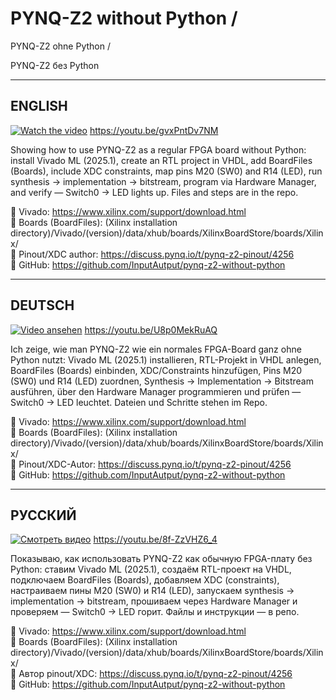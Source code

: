 # PYNQ-Z2 without Python / 

PYNQ-Z2 ohne Python / 

PYNQ-Z2 без Python

---

## ENGLISH

[![Watch the video](https://img.youtube.com/vi/gvxPntDv7NM/0.jpg)](https://youtu.be/gvxPntDv7NM)
https://youtu.be/gvxPntDv7NM

Showing how to use PYNQ-Z2 as a regular FPGA board without Python: install Vivado ML (2025.1), create an RTL project in VHDL, add BoardFiles (Boards), include XDC constraints, map pins M20 (SW0) and R14 (LED), run synthesis → implementation → bitstream, program via Hardware Manager, and verify — Switch0 → LED lights up. Files and steps are in the repo.

🔽 Vivado: https://www.xilinx.com/support/download.html  
📂 Boards (BoardFiles): (Xilinx installation directory)/Vivado/(version)/data/xhub/boards/XilinxBoardStore/boards/Xilinx/  
🔗 Pinout/XDC author: https://discuss.pynq.io/t/pynq-z2-pinout/4256  
🔗 GitHub: https://github.com/InputAutput/pynq-z2-without-python  

---

## DEUTSCH

[![Video ansehen](https://img.youtube.com/vi/U8p0MekRuAQ/0.jpg)](https://youtu.be/U8p0MekRuAQ)
https://youtu.be/U8p0MekRuAQ

Ich zeige, wie man PYNQ-Z2 wie ein normales FPGA-Board ganz ohne Python nutzt: Vivado ML (2025.1) installieren, RTL-Projekt in VHDL anlegen, BoardFiles (Boards) einbinden, XDC/Constraints hinzufügen, Pins M20 (SW0) und R14 (LED) zuordnen, Synthesis → Implementation → Bitstream ausführen, über den Hardware Manager programmieren und prüfen — Switch0 → LED leuchtet. Dateien und Schritte stehen im Repo.

🔽 Vivado: https://www.xilinx.com/support/download.html  
📂 Boards (BoardFiles): (Xilinx installation directory)/Vivado/(version)/data/xhub/boards/XilinxBoardStore/boards/Xilinx/  
🔗 Pinout/XDC-Autor: https://discuss.pynq.io/t/pynq-z2-pinout/4256  
🔗 GitHub: https://github.com/InputAutput/pynq-z2-without-python  

---

## РУССКИЙ

[![Смотреть видео](https://img.youtube.com/vi/8f-ZzVHZ6_4/0.jpg)](https://youtu.be/8f-ZzVHZ6_4)
https://youtu.be/8f-ZzVHZ6_4

Показываю, как использовать PYNQ-Z2 как обычную FPGA-плату без Python: ставим Vivado ML (2025.1), создаём RTL-проект на VHDL, подключаем BoardFiles (Boards), добавляем XDC (constraints), настраиваем пины M20 (SW0) и R14 (LED), запускаем synthesis → implementation → bitstream, прошиваем через Hardware Manager и проверяем — Switch0 → LED горит. Файлы и инструкции — в репо.

🔽 Vivado: https://www.xilinx.com/support/download.html  
📂 Boards (BoardFiles): (Xilinx installation directory)/Vivado/(version)/data/xhub/boards/XilinxBoardStore/boards/Xilinx/  
🔗 Автор pinout/XDC: https://discuss.pynq.io/t/pynq-z2-pinout/4256  
🔗 GitHub: https://github.com/InputAutput/pynq-z2-without-python  
